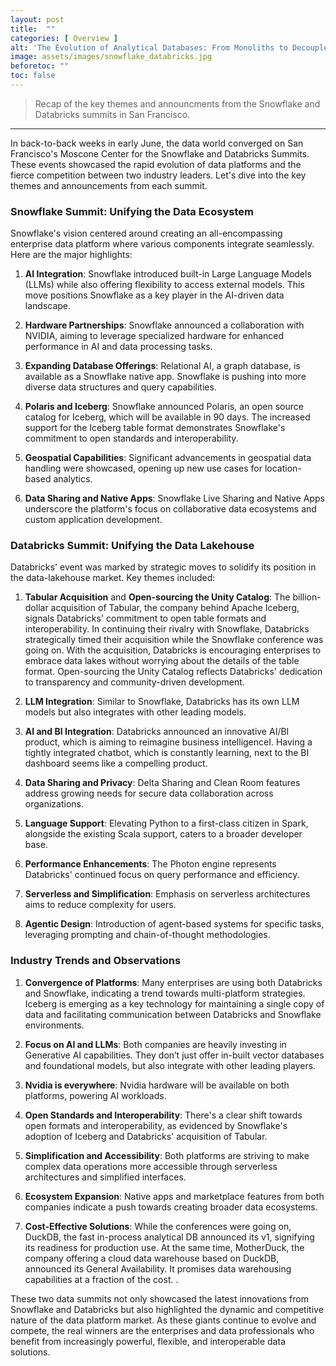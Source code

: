 ```yaml
---
layout: post
title:  ""
categories: [ Overview ]
alt: 'The Evolution of Analytical Databases: From Monoliths to Decoupled Innovation'
image: assets/images/snowflake_databricks.jpg
beforetoc: ""
toc: false
---
```

>Recap of the key themes and announcments from the Snowflake and Databricks summits in San Francisco.

---
In back-to-back weeks in early June, the data world converged on San Francisco's Moscone Center for the Snowflake and Databricks Summits. These events showcased the rapid evolution of data platforms and the fierce competition between two industry leaders. Let's dive into the key themes and announcements from each summit.

### Snowflake Summit: Unifying the Data Ecosystem

Snowflake's vision centered around creating an all-encompassing enterprise data platform where various components integrate seamlessly. Here are the major highlights:

1. **AI Integration**: Snowflake introduced built-in Large Language Models (LLMs) while also offering flexibility to access external models. This move positions Snowflake as a key player in the AI-driven data landscape.

2. **Hardware Partnerships**: Snowflake announced a collaboration with NVIDIA, aiming to leverage specialized hardware for enhanced performance in AI and data processing tasks.

3. **Expanding Database Offerings**: Relational AI, a graph database, is available as a Snowflake native app. Snowflake is pushing into more diverse data structures and query capabilities.

4. **Polaris and Iceberg**: Snowflake announced Polaris, an open source catalog for Iceberg, which will be available in 90 days. The increased support for the Iceberg table format demonstrates Snowflake's commitment to open standards and interoperability.

5. **Geospatial Capabilities**: Significant advancements in geospatial data handling were showcased, opening up new use cases for location-based analytics.

6. **Data Sharing and Native Apps**: Snowflake Live Sharing and Native Apps underscore the platform's focus on collaborative data ecosystems and custom application development.

### Databricks Summit: Unifying the Data Lakehouse

Databricks' event was marked by strategic moves to solidify its position in the data-lakehouse market. Key themes included:

1. **Tabular Acquisition** and **Open-sourcing the Unity Catalog**: The billion-dollar acquisition of Tabular, the company behind Apache Iceberg, signals Databricks' commitment to open table formats and interoperability. In continuing their rivalry with Snowflake, Databricks strategically timed their acquisition while the Snowflake conference was going on. With the acquisition, Databricks is encouraging enterprises to embrace data lakes without worrying about the details of the table format. Open-sourcing the Unity Catalog reflects Databricks' dedication to transparency and community-driven development.

2. **LLM Integration**: Similar to Snowflake, Databricks has its own LLM models but also integrates with other leading models.

3. **AI and BI Integration**: Databricks announced an innovative AI/BI product, which is aiming to reimagine business intelligenceI. Having a tightly integrated chatbot, which is constantly learning, next to the BI dashboard seems like a compelling product.

4. **Data Sharing and Privacy**: Delta Sharing and Clean Room features address growing needs for secure data collaboration across organizations.

5. **Language Support**: Elevating Python to a first-class citizen in Spark, alongside the existing Scala support, caters to a broader developer base.

6. **Performance Enhancements**: The Photon engine represents Databricks' continued focus on query performance and efficiency.

7. **Serverless and Simplification**: Emphasis on serverless architectures aims to reduce complexity for users.

8. **Agentic Design**: Introduction of agent-based systems for specific tasks, leveraging prompting and chain-of-thought methodologies.

### Industry Trends and Observations

1. **Convergence of Platforms**: Many enterprises are using both Databricks and Snowflake, indicating a trend towards multi-platform strategies.  Iceberg is emerging as a key technology for maintaining a single copy of data and facilitating communication between Databricks and Snowflake environments.

2. **Focus on AI and LLMs**: Both companies are heavily investing in Generative AI capabilities. They don’t just offer in-built vector databases and  foundational models, but also integrate with other leading players.

3. **Nvidia is everywhere**: Nvidia hardware will be available on both platforms, powering AI workloads.

4. **Open Standards and Interoperability**: There's a clear shift towards open formats and interoperability, as evidenced by Snowflake's adoption of Iceberg and Databricks' acquisition of Tabular.

5. **Simplification and Accessibility**: Both platforms are striving to make complex data operations more accessible through serverless architectures and simplified interfaces.

6. **Ecosystem Expansion**: Native apps and marketplace features from both companies indicate a push towards creating broader data ecosystems.

7. **Cost-Effective Solutions**: While the conferences were going on, DuckDB, the fast in-process analytical DB announced its v1, signifying its readiness for production use.  At the same time,  MotherDuck, the company offering a cloud data warehouse based on DuckDB, announced its General Availability. It promises data warehousing  capabilities at a fraction of the cost. .

These two data summits not only showcased the latest innovations from Snowflake and Databricks but also highlighted the dynamic and competitive nature of the data platform market. As these giants continue to evolve and compete, the real winners are the enterprises and data professionals who benefit from increasingly powerful, flexible, and interoperable data solutions.
